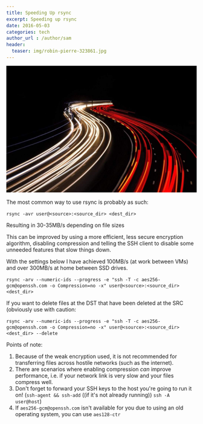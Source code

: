 ```yaml
---
title: Speeding Up rsync
excerpt: Speeding up rsync
date: 2016-05-03
categories: tech
author_url : /author/sam
header:
  teaser: img/robin-pierre-323861.jpg
---
```


![](/img/robin-pierre-323861.jpg)

The most common way to use rsync is probably as such:

```shell
rsync -avr user@<source>:<source_dir> <dest_dir>
```

Resulting in 30-35MB/s depending on file sizes

This can be improved by using a more efficient, less secure encryption algorithm, disabling compression
and telling the SSH client to disable some unneeded features that slow things down.

With the settings below I have achieved 100MB/s (at work between VMs) and over 300MB/s at home between SSD drives.

```
rsync -arv --numeric-ids --progress -e "ssh -T -c aes256-gcm@openssh.com -o Compression=no -x" user@<source>:<source_dir> <dest_dir>
```

If you want to delete files at the DST that have been deleted at the SRC (obviously use with caution:

```
rsync -arv --numeric-ids --progress -e "ssh -T -c aes256-gcm@openssh.com -o Compression=no -x" user@<source>:<source_dir> <dest_dir> --delete
```

Points of note:

1. Because of the weak encryption used, it is not recommended for transferring files across hostile networks (such as the internet).
1. There are scenarios where enabling compression _can_ improve performance, i.e. if your network link is very slow and your files compress well.
1. Don't forget to forward your SSH keys to the host you're going to run it on! (`ssh-agent && ssh-add` ((if it's not already running)) `ssh -A user@host`)
1. If `aes256-gcm@openssh.com` isn't available for you due to using an old operating system, you can use `aes128-ctr`

